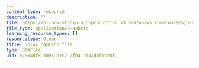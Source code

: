 ```yaml
---
content_type: resource
description: ''
file: https://ol-ocw-studio-app-production.s3.amazonaws.com/courses/3-091sc-introduction-to-solid-state-chemistry-fall-2010/e788adf8bd98a7c72fb49d41dbf0c20f_3dU0v-EvUmA.srt
file_type: application/x-subrip
learning_resource_types: []
resourcetype: Other
title: 3play caption file
type: OCWFile
uid: e788adf8-bd98-a7c7-2fb4-9d41dbf0c20f
---
```

